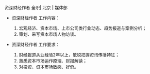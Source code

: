 资深财经作者 全职| 北京 | 媒体部

* 资深财经作者 工作内容：

  1. 宏观经济、资本市场、上市公司类行业动态、趋势报道与案例分析；  1. 策划、采写资本市场人物访谈。  
* 资深财经作者 工作要求：

  1. 财经报道从业经验2年以上，敏锐把握资讯传播特征；  1. 熟悉资本市场运作原理、财报解读；  1. 对投资、资本市场敏感、好奇。
 